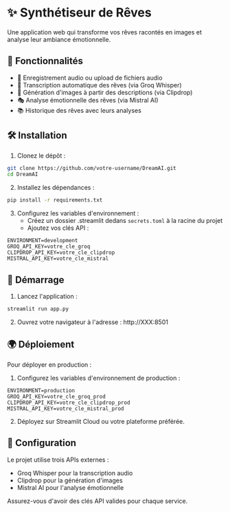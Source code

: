 # ✨ Synthétiseur de Rêves

Une application web qui transforme vos rêves racontés en images et analyse leur ambiance émotionnelle.

## 🚀 Fonctionnalités

- 🎤 Enregistrement audio ou upload de fichiers audio
- 📝 Transcription automatique des rêves (via Groq Whisper)
- 🎨 Génération d'images à partir des descriptions (via Clipdrop)
- 🎭 Analyse émotionnelle des rêves (via Mistral AI)
- 📚 Historique des rêves avec leurs analyses

## 🛠️ Installation

1. Clonez le dépôt :

```bash
git clone https://github.com/votre-username/DreamAI.git
cd DreamAI
```

2. Installez les dépendances :

```bash
pip install -r requirements.txt
```

3. Configurez les variables d'environnement :
   - Créez un dossier .streamlit dedans `secrets.toml` à la racine du projet
   - Ajoutez vos clés API :

```env
ENVIRONMENT=development
GROQ_API_KEY=votre_cle_groq
CLIPDROP_API_KEY=votre_cle_clipdrop
MISTRAL_API_KEY=votre_cle_mistral
```

## 🚀 Démarrage

1. Lancez l'application :

```bash
streamlit run app.py
```

2. Ouvrez votre navigateur à l'adresse : http://XXX:8501

## 🌍 Déploiement

Pour déployer en production :

1. Configurez les variables d'environnement de production :

```env
ENVIRONMENT=production
GROQ_API_KEY=votre_cle_groq_prod
CLIPDROP_API_KEY=votre_cle_clipdrop_prod
MISTRAL_API_KEY=votre_cle_mistral_prod
```

2. Déployez sur Streamlit Cloud ou votre plateforme préférée.

## 📝 Configuration

Le projet utilise trois APIs externes :

- Groq Whisper pour la transcription audio
- Clipdrop pour la génération d'images
- Mistral AI pour l'analyse émotionnelle

Assurez-vous d'avoir des clés API valides pour chaque service.
